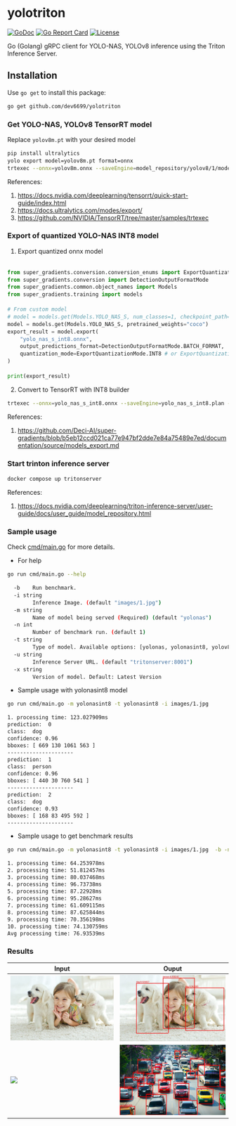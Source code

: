 # yolotriton

[![GoDoc](https://pkg.go.dev/badge/github.com/dev6699/yolotriton)](https://pkg.go.dev/github.com/dev6699/yolotriton)
[![Go Report Card](https://goreportcard.com/badge/github.com/dev6699/yolotriton)](https://goreportcard.com/report/github.com/dev6699/yolotriton)
[![License](https://img.shields.io/github/license/dev6699/yolotriton)](LICENSE)

Go (Golang) gRPC client for YOLO-NAS, YOLOv8 inference using the Triton Inference Server.

## Installation

Use `go get` to install this package:

```bash
go get github.com/dev6699/yolotriton
```

### Get YOLO-NAS, YOLOv8 TensorRT model
Replace `yolov8m.pt` with your desired model
```bash
pip install ultralytics
yolo export model=yolov8m.pt format=onnx
trtexec --onnx=yolov8m.onnx --saveEngine=model_repository/yolov8/1/model.plan
```

References:
1. https://docs.nvidia.com/deeplearning/tensorrt/quick-start-guide/index.html
2. https://docs.ultralytics.com/modes/export/
3. https://github.com/NVIDIA/TensorRT/tree/master/samples/trtexec

### Export of quantized YOLO-NAS INT8 model
1. Export quantized onnx model
```python

from super_gradients.conversion.conversion_enums import ExportQuantizationMode
from super_gradients.conversion import DetectionOutputFormatMode
from super_gradients.common.object_names import Models
from super_gradients.training import models

# From custom model
# model = models.get(Models.YOLO_NAS_S, num_classes=1, checkpoint_path='ckpt_best.pth')
model = models.get(Models.YOLO_NAS_S, pretrained_weights="coco")
export_result = model.export(
    "yolo_nas_s_int8.onnx",
    output_predictions_format=DetectionOutputFormatMode.BATCH_FORMAT,
    quantization_mode=ExportQuantizationMode.INT8 # or ExportQuantizationMode.FP16
)

print(export_result)

```
2. Convert to TensorRT with INT8 builder
```bash
trtexec --onnx=yolo_nas_s_int8.onnx --saveEngine=yolo_nas_s_int8.plan --int8
```
References:
1. https://github.com/Deci-AI/super-gradients/blob/b5eb12ccd021ca77e947bf2dde7e84a75489e7ed/documentation/source/models_export.md

### Start trinton inference server
```bash
docker compose up tritonserver
```
References:
1. https://docs.nvidia.com/deeplearning/triton-inference-server/user-guide/docs/user_guide/model_repository.html

### Sample usage
Check [cmd/main.go](cmd/main.go) for more details.

- For help
```bash
go run cmd/main.go --help
```
```bash
  -b    Run benchmark.
  -i string
        Inference Image. (default "images/1.jpg")
  -m string
        Name of model being served (Required) (default "yolonas")
  -n int
        Number of benchmark run. (default 1)
  -t string
        Type of model. Available options: [yolonas, yolonasint8, yolov8] (default "yolonas")
  -u string
        Inference Server URL. (default "tritonserver:8001")
  -x string
        Version of model. Default: Latest Version
```

- Sample usage with yolonasint8 model
```bash
go run cmd/main.go -m yolonasint8 -t yolonasint8 -i images/1.jpg         
```
```
1. processing time: 123.027909ms
prediction:  0
class:  dog
confidence: 0.96
bboxes: [ 669 130 1061 563 ]
---------------------
prediction:  1
class:  person
confidence: 0.96
bboxes: [ 440 30 760 541 ]
---------------------
prediction:  2
class:  dog
confidence: 0.93
bboxes: [ 168 83 495 592 ]
---------------------
```

- Sample usage to get benchmark results
```bash
go run cmd/main.go -m yolonasint8 -t yolonasint8 -i images/1.jpg  -b -n 10
```
```
1. processing time: 64.253978ms
2. processing time: 51.812457ms
3. processing time: 80.037468ms
4. processing time: 96.73738ms
5. processing time: 87.22928ms
6. processing time: 95.28627ms
7. processing time: 61.609115ms
8. processing time: 87.625844ms
9. processing time: 70.356198ms
10. processing time: 74.130759ms
Avg processing time: 76.93539ms
```


### Results

| Input                       | Ouput                                   |
| --------------------------- | --------------------------------------- |
| <img src="images/1.jpg" />  | <img src="images/1_yolonas_out.jpg" />  |
| <img src="images/2.jpg" />  | <img src="images/2_yolonas_out.jpg" />  |
